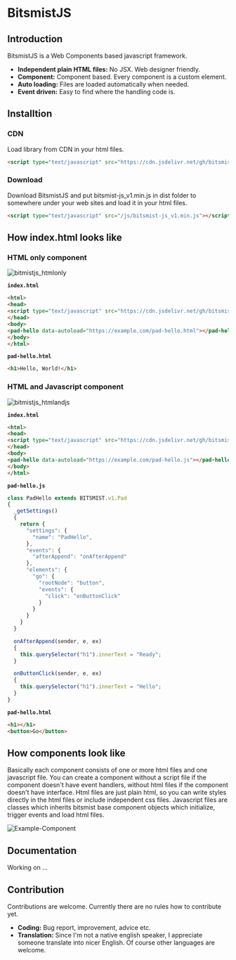 # BitsmistJS

## Introduction

BitsmistJS is a Web Components based javascript framework.

- **Independent plain HTML files:** No JSX. Web designer friendly.
- **Component:** Component based. Every component is a custom element.
- **Auto loading:** Files are loaded automatically when needed.
- **Event driven:** Easy to find where the handling code is.

## Installtion

### CDN

Load library from CDN in your html files.

```html
<script type="text/javascript" src="https://cdn.jsdelivr.net/gh/bitsmist/bitsmist-js_v1@latest/dist/bitsmist-js_v1.min.js"></script>
```

### Download

Download BitsmistJS and put bitsmist-js_v1.min.js in dist folder to somewhere under your web sites and load it in your html files.

```html
<script type="text/javascript" src="/js/bitsmist-js_v1.min.js"></script>
```

## How index.html looks like

### HTML only component

![bitmistjs_htmlonly](https://bitsmist.com/images/en/bitsmistjs_htmlonly.png)

**`index.html`**
``` html
<html>
<head>
<script type="text/javascript" src="https://cdn.jsdelivr.net/gh/bitsmist/bitsmist-js_v1@latest/dist/bitsmist-js_v1.min.js"></script>
</head>
<body>
<pad-hello data-autoload="https://example.com/pad-hello.html"></pad-hello>
</body>
</html>
```

**`pad-hello.html`**
``` html
<h1>Hello, World!</h1>
```

### HTML and Javascript component

![bitmistjs_htmlandjs](https://bitsmist.com/images/en/bitsmistjs_htmlandjs.png)

**`index.html`**
``` html
<html>
<head>
<script type="text/javascript" src="https://cdn.jsdelivr.net/gh/bitsmist/bitsmist-js_v1@latest/dist/bitsmist-js_v1.min.js"></script>
</head>
<body>
<pad-hello data-autoload="https://example.com/pad-hello.js"></pad-hello>
</body>
</html>
```
**`pad-hello.js`**
``` js
class PadHello extends BITSMIST.v1.Pad
{
  _getSettings()
  {
    return {
      "settings": {
        "name": "PadHello",
      },
      "events": {
        "afterAppend": "onAfterAppend"
      },
      "elements": {
        "go": {
          "rootNode": "button",
          "events": {
            "click": "onButtonClick"
          }
        }
      }
    }
  }

  onAfterAppend(sender, e, ex)
  {
    this.querySelector("h1").innerText = "Ready";
  }

  onButtonClick(sender, e, ex)
  {
    this.querySelector("h1").innerText = "Hello";
  }
}
```

**`pad-hello.html`**
``` html
<h1></h1>
<button>Go</button>
```

## How components look like

Basically each component consists of one or more html files and one javascript file. You can create a component without a script file if the component doesn't have event handlers, without html files if the component doesn't have interface. Html files are just plain html, so you can write styles directly in the html files or include independent css files. Javascript files are classes which inherits bitsmist base component objects which initialize, trigger events and load html files.

![Example-Component](https://user-images.githubusercontent.com/49435291/115198078-a2639400-a12c-11eb-89da-8fdcef16fa8e.png)

## Documentation

Working on ...

## Contribution

Contributions are welcome. Currently there are no rules how to contribute yet.

- **Coding:** Bug report, improvement, advice etc.
- **Translation:** Since I'm not a native english speaker, I appreciate someone translate into nicer English. Of course other languages are welcome.

